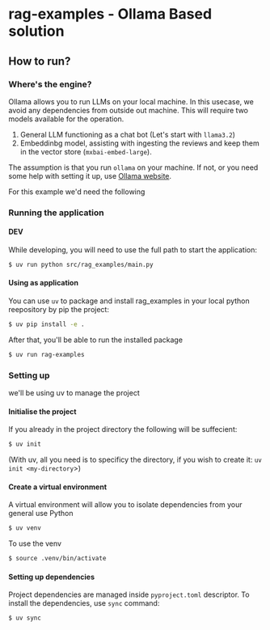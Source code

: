 # rag-examples - Ollama Based solution

##

## How to run?

### Where's the engine?

Ollama allows you to run LLMs on your local machine. In this usecase, we avoid any dependencies from outside out machine. This will require two models available for the operation.
1. General LLM functioning as a chat bot (Let's start with `llama3.2`)
1. Embeddinbg model, assisting with ingesting the reviews and keep them in the vector store (`mxbai-embed-large`).

The assumption is that you run `ollama` on your machine. If not, or you need some help with setting it up, use [Ollama website](https://ollama.com/).

For this example we'd need the following
### Running the application

#### DEV

While developing, you will need to use the full path to start the application:

```bash
$ uv run python src/rag_examples/main.py
```

#### Using as application
You can use `uv` to package and install rag_examples in your local python reepository by pip the project:
```bash
$ uv pip install -e .
```
After that, you'll be able to run the installed package
```bash
$ uv run rag-examples
```

### Setting up

<Assumption> we'll be using uv to manage the project

#### Initialise the project
If you already in the project directory the following will be suffecient:

```bash
$ uv init
```

(With uv, all you need is to specificy the directory, if you wish to create it: `uv init <my-directory`>)

#### Create a virtual environment

A virtual environment will allow you to isolate dependencies from your general use Python

```bash
$ uv venv
```

To use the venv
```bash
$ source .venv/bin/activate
```

#### Setting up dependencies
Project dependencies are managed inside `pyproject.toml` descriptor.
To install the dependencies, use `sync` command:

```bash
$ uv sync
```
